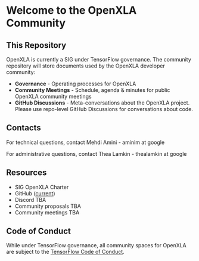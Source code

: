 # Welcome to the OpenXLA Community

## This Repository 

OpenXLA is currently a SIG under TensorFlow governance. The community repository will store documents used by the OpenXLA developer community:

* **Governance** - Operating processes for OpenXLA
* **Community Meetings** - Schedule, agenda & minutes for public OpenXLA community meetings
* **GitHub Discussions** - Meta-conversations about the OpenXLA project. Please use repo-level GitHub Discussions for conversations about code. 

## Contacts

For technical questions, contact Mehdi Amini - aminim at google

For administrative questions, contact Thea Lamkin - thealamkin at google 

## Resources

* SIG OpenXLA Charter 
* GitHub ([current](https://github.com/tensorflow/tensorflow/tree/master/tensorflow/compiler/xla))
* Discord TBA
* Community proposals TBA
* Community meetings TBA

## Code of Conduct
While under TensorFlow governance, all community spaces for OpenXLA are subject to the [TensorFlow Code of Conduct](https://github.com/tensorflow/community/blob/master/CODE_OF_CONDUCT.md).

